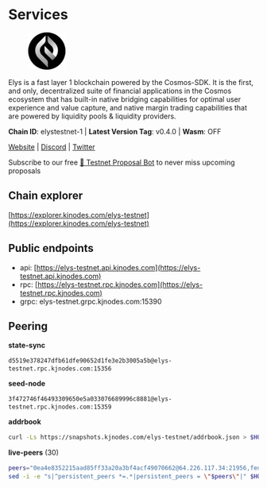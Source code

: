 # Services

<figure><img src="https://raw.githubusercontent.com/kj89/cosmos-images/main/logos/elys.png" alt=""><figcaption></figcaption></figure>

Elys is a fast layer 1 blockchain powered by the Cosmos-SDK.  It is the first, and only, decentralized suite of financial  applications in the Cosmos ecosystem that has built-in native  bridging capabilities for optimal user experience and value  capture, and native margin trading capabilities that are  powered by liquidity pools & liquidity providers.

**Chain ID**: elystestnet-1 | **Latest Version Tag**: v0.4.0 | **Wasm**: OFF

[Website](https://elys.network) | [Discord](https://discord.gg/R9Gr6Vh7vC) | [Twitter](https://twitter.com/elys_network)



Subscribe to our free [🤖 Testnet Proposal Bot](https://t.me/kjnodes_testnet_proposal_bot) to never miss upcoming proposals


## Chain explorer
[https://explorer.kjnodes.com/elys-testnet](https://explorer.kjnodes.com/elys-testnet)

## Public endpoints

* api: [https://elys-testnet.api.kjnodes.com](https://elys-testnet.api.kjnodes.com)
* rpc: [https://elys-testnet.rpc.kjnodes.com](https://elys-testnet.rpc.kjnodes.com)
* grpc: elys-testnet.grpc.kjnodes.com:15390

## Peering

**state-sync**

```text
d5519e378247dfb61dfe90652d1fe3e2b3005a5b@elys-testnet.rpc.kjnodes.com:15356
```

**seed-node**

```text
3f472746f46493309650e5a033076689996c8881@elys-testnet.rpc.kjnodes.com:15359
```

**addrbook**
```bash
curl -Ls https://snapshots.kjnodes.com/elys-testnet/addrbook.json > $HOME/.elys/config/addrbook.json
```

**live-peers** (30)
```bash
peers="0ea4e8352215aad85ff33a20a3bf4acf49070662@64.226.117.34:21956,fed5ba77a69a4e75f44588f794999e9ca0c6b440@45.67.217.22:21956,5f15c422f789fb7c1929f859006d43c27aa61ec0@31.220.84.183:27656,d9f2e28e398d42fe7ca8ed322ee168b3e867bc95@65.108.199.222:34656,5c2a752c9b1952dbed075c56c600c3a79b58c395@178.211.139.77:27296,a346d8325a9c3cd40e32236eb6de031d1a2d895e@95.217.107.96:26156,8dd419e6ed9117dbc793a1a59f7eca3d2c615fb3@65.109.157.236:60556,18842ea01d32c76aa7d1668a734ffbac231f1fe6@81.6.58.121:26656,3f30f68cb08e4dae5dd76c5ce77e6e1a15084346@212.95.51.215:56656,cdf9ae8529aa00e6e6703b28f3dcfdd37e07b27c@37.187.154.66:26656,89c4d6fa66c4e4517742e564cd6ba1532496fd43@65.108.108.52:32656,d5519e378247dfb61dfe90652d1fe3e2b3005a5b@65.109.68.190:15356,78aa6b222ae1f619bef03a9d98cb958dfcccc3a8@46.4.5.45:22056,8aa0021c45a64f736e2192f5e520c768bc9fbae2@46.101.132.190:26656,b06c8ad5bb82d577acd0060242e225980db88377@65.108.225.70:26656,1cd3163afca4ad48949afdf6f18133fd3181e303@65.108.40.46:57656,734a87b41a015faf59a7d6266deea190421476c2@199.241.137.74:26656,587e0c84a487b2e0782e5d9b80ded838db9512b9@78.110.161.68:26656,00c65e06302fb35a1064d9aa4e528aaf98925aa8@65.108.105.48:22056,09bf7359f3d2b8ef05d328d89019204d6627f4a4@94.16.117.238:24656,147683d8ae2c34281fc73d6a9f6cedd5f28a15ed@185.216.203.176:21956,55b38f49cf89235b7e193b1c9880a8e77316f6a6@167.235.7.34:57656,3dd9e0f4f106cba1fa12c74927dd9b2ff80d80ef@65.108.200.60:33656,8723618f5dff7ac9b57472f90f2e86a2eb194e0a@71.236.119.108:25656,ae7191b2b922c6a59456588c3a262df518b0d130@65.108.231.124:38656,e4b07652c318b08357e5796431982169789ce2c5@159.65.32.10:21956,1092d9a9508053d6936661ebc5708d0d8d360e3e@193.26.159.34:10656,db03e6915cad62b2646ae72566ed19074a7707b6@95.217.144.107:22056,ab4068efcb0e1401ff1b08f9269fa88151a640c0@154.12.229.78:26656,d986a31287d999efa5f7962d363cec25de6c45e0@65.21.134.243:26675"
sed -i -e "s|^persistent_peers *=.*|persistent_peers = \"$peers\"|" $HOME/.elys/config/config.toml
```
